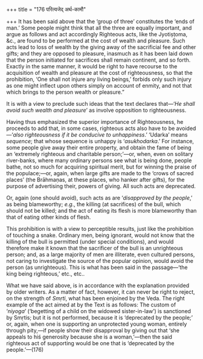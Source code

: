 +++
title = "176 परित्यजेद् अर्थ-कामौ"

+++
It has been said above that the ‘group of three’ constitutes the ‘ends
of man.’ Some people might think that all the three are equally
important, and argue as follows and act accordingly Righteous acts, like
the Jyotiṣṭoma, &c., are found to be performed at the cost of wealth and
pleasure. Such acts lead to loss of wealth by the giving away of the
sacrificial fee and other gifts; and they are opposed to pleasure,
inasmuch as it has been laid down that the person initiated for
sacrifices shall remain continent, and so forth. Exactly in the same
manner, it would be right to have recourse to the acquisition of wealth
and pleasure at the cost of righteousness, so that the prohibition, ‘One
shall not injure any living beings,’ forbids only such injury as one
might inflect upon others simply on account of enmity, and not that
which brings to the person wealth or pleasure.”

It is with a view to preclude such ideas that the text declares
that—‘*He shall avoid such wealth and pleasure*’ as involve opposition
to righteousness.

Having thus emphasized the superior importance of Righteousness, he
proceeds to add that, in some cases, righteous acts also have to be
avoided—‘*also righteousness if it be conducive to unhappiness*.’
‘Udarka’ means *sequence*; that whose sequence is unhappy is
‘*asukhodarka*.’ For instance, some people give away their entire
property, and obtain the fame of being an ‘extremely righteous and
charitable person;’—or, when, even on solitary river-banks, where many
ordinary persons see what is being done, people bathe, not so much for
acquiring spiritual merit, but for winning the praise of the
populace;—or, again, when large gifts are made to the ‘crows of sacred
places’ (the Brāhmaṇas, at these places, who hanker after gifts), for
the purpose of advertising their, powers of giving. All such acts are
deprecated.

Or, again (one should avoid), such acts as are ‘*disapproved by the
people*,’ as being blameworthy; *e.g*., the killing (at sacrifices) of
the bull, which should not be killed; and the act of eating its flesh is
more blameworthy than that of eating other kinds of flesh.

This prohibition is with a view to perceptible results, just like the
prohibition of touching a snake. Ordinary men, being ignorant, would not
know that the killing of the bull is permitted (under special
conditions), and would therefore make it known that the sacrificer of
the bull is an unrighteous person; and, as a large majority of men are
illiterate, even cultured persons, not caring to investigate the source
of the popular opinion, would avoid the person (as unrighteous). This is
what has been said in the passage—‘the king being righteous,’ etc.,
etc..

What we have said above, is in accordance with the explanation provided
by older writers. As a matter of fact, however, it can never be right to
reject, on the strength of *Smṛti*, what has been enjoined by the Veda.
The right example of the act aimed at by the Text is as follows: The
custom of ‘*niyoga*’ (‘begetting of a child on the widowed
sister-in-law’) is sanctioned by Smṛtis; but it is not performed,
because it is ‘deprecated by the people;’ or, again, when one is
supporting an unprotected young woman, entirely through pity,—if people
show their disapproval by giving out that ‘she appeals to hiś generosity
because she is a woman,’—then the said righteous act of supporting would
be one that is ‘deprecated by the people.’—(176)


